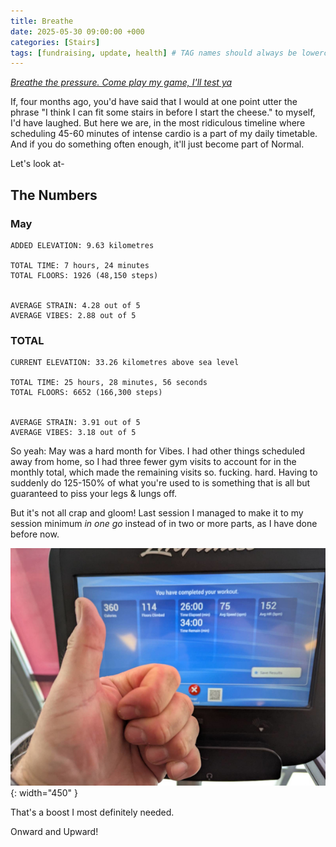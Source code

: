```yaml
---
title: Breathe
date: 2025-05-30 09:00:00 +000
categories: [Stairs]
tags: [fundraising, update, health] # TAG names should always be lowercase
---
```


<meta name="fediverse:creator" content="@CaptainNerdBeard@mastodon.scot">

[*Breathe the pressure. Come play my game, I'll test ya*](https://www.youtube.com/watch?v=rmHDhAohJlQ)

If, four months ago, you'd have said that I would at one point utter the phrase "I think I can fit some stairs in before I start the cheese." to myself, I'd have laughed.
But here we are, in the most ridiculous timeline where scheduling 45-60 minutes of intense cardio is a part of my daily timetable. And if you do something often enough, it'll just become part of Normal.

Let's look at-

## The Numbers
### May
```
ADDED ELEVATION: 9.63 kilometres

TOTAL TIME: 7 hours, 24 minutes
TOTAL FLOORS: 1926 (48,150 steps)


AVERAGE STRAIN: 4.28 out of 5
AVERAGE VIBES: 2.88 out of 5

```
### TOTAL
```
CURRENT ELEVATION: 33.26 kilometres above sea level

TOTAL TIME: 25 hours, 28 minutes, 56 seconds
TOTAL FLOORS: 6652 (166,300 steps)


AVERAGE STRAIN: 3.91 out of 5
AVERAGE VIBES: 3.18 out of 5

```

So yeah: May was a hard month for Vibes. I had other things scheduled away from home, so I had three fewer gym visits to account for in the monthly total, which made the remaining visits so. fucking. hard. Having to suddenly do 125-150% of what you're used to is something that is all but guaranteed to piss your legs & lungs off.

But it's not all crap and gloom! Last session I managed to make it to my session minimum *in one go* instead of in two or more parts, as I have done before now.

![In One](/assets/img/thumbsup.jpeg ){: width="450"  } 

That's a boost I most definitely needed.

Onward and Upward!
